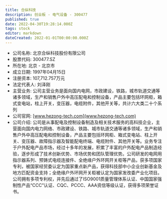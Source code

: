 ```yaml
---
title: 合纵科技
description: 创业板 - 电气设备 - 300477
published: true
date: 2022-04-30T19:28:14.000Z
tags: stock
editor: markdown
dateCreated: 2022-01-01T00:00:00.000Z
---
```


- 公司名称: 北京合纵科技股份有限公司
- 股票代码: 300477.SZ
- 所在地: 北京 - 北京市
- 成立日期: 1997年04月15日
- 注册资本: 107,712.757万元
- 法定代表人: 刘泽刚
- 主营业务: 公司主营业务是面向国内电网，市政建设，铁路，城市轨道交通等诸多领域，生产和销售户外中高压配电和控制设备，产品主要包括环网柜，箱式变电站，柱上开关，变压器，电缆附件，其他开关等，共计六大类二十个系列
- 公司官网: [www.hezong-tech.com](www.hezong-tech.com)
- 公司介绍: 公司是从事配电及控制设备制造及相关技术服务的高科技企业，主营面向国内电力网络、市政建设、铁路、城市轨道交通等诸多领域，生产和销售户外中高压配电和控制设备，产品主要包括环网柜、箱式变电站、柱上开关、变压器、故障指示器及智能配电终端、电缆附件、其他开关等。业务专注于户外配电产品市场，经过十多年的发展，积累了丰富的户外配电产品制造经验，逐步形成了技术创新优势、市场优势和团队管理优势。公司研发的电网用指示器系列、预铸式电缆连接件、全绝缘户外环网开关柜等产品，获多项国家专利，被国家经贸委认定为国家重点新产品，获得科技部中小企业创新基金及地方匹配资金支持；全绝缘户外环网开关柜被认定为国家发改委产业化项目。公司拥有多项专利权，并先后通过了ISO9001质量管理体系认证、中国国家强制性产品“CCC”认证、CQC、PCCC、AAA资信等级认证，获得多项荣誉证书。


